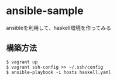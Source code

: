 # ansible-sample
ansibleを利用して、haskell環境を作ってみる

## 構築方法
```
$ vagrant up
$ vagrant ssh-config >> ~/.ssh/config
$ ansible-playbook -i hosts haskell.yaml
```
